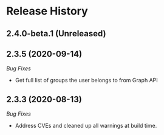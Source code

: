 # Release History

## 2.4.0-beta.1 (Unreleased)


## 2.3.5 (2020-09-14)
_Bug Fixes_
- Get full list of groups the user belongs to from Graph API

## 2.3.3 (2020-08-13)
_Bug Fixes_ 
- Address CVEs and cleaned up all warnings at build time. 
